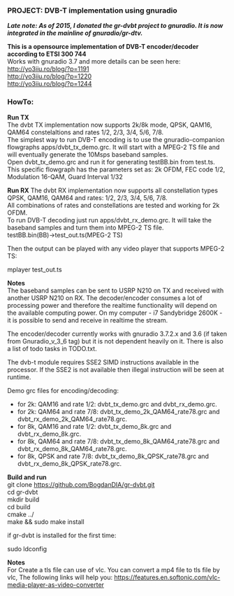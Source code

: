 ### PROJECT: DVB-T implementation using gnuradio

**_Late note: As of 2015, I donated the gr-dvbt project to gnuradio. It is now integrated in the mainline of gnuradio/gr-dtv._**  

**This is a opensource implementation of DVB-T encoder/decoder according to ETSI 300 744**  
Works with gnuradio 3.7 and more details can be seen here:  
http://yo3iiu.ro/blog/?p=1191  
http://yo3iiu.ro/blog/?p=1220  
http://yo3iiu.ro/blog/?p=1244  


### HowTo:
**Run TX**   
The dvbt TX implementation now supports 2k/8k mode, QPSK, QAM16, QAM64 constelaltions and rates 1/2, 2/3, 3/4, 5/6, 7/8.  
The simplest way to run DVB-T encoding is to use the gnuradio-companion flowgraphs apps/dvbt_tx_demo.grc. It will start with a MPEG-2 TS file and will eventually generate the 10Msps baseband samples.  
Open dvbt_tx_demo.grc and run it for generating testBB.bin from test.ts. This specific flowgraph has the parameters set as: 2k OFDM, FEC code 1/2, Modulation 16-QAM, Guard Interval 1/32  

**Run RX** 
The dvbt RX implementation now supports all constellation types QPSK, QAM16, QAM64 and rates: 1/2, 2/3, 3/4, 5/6, 7/8.  
All combinations of rates and constellations are tested and working for 2k OFDM.  
To run DVB-T decoding just run apps/dvbt_rx_demo.grc. It will take the baseband samples and turn them into MPEG-2 TS file.  
testBB.bin(BB)->test_out.ts(MPEG-2 TS)  

Then the output can be played with any video player that supports MPEG-2 TS:  

mplayer test_out.ts  

**Notes**  
The baseband samples can be sent to USRP N210 on TX and received with another USRP N210 on RX. The decoder/encoder consumes a lot of processing power and therefore the realtime functionality will depend on the available computing power. On my computer - i7 Sandybridge 2600K - it is possible to send and receive in realtime the stream.  

The encoder/decoder currently works with gnuradio 3.7.2.x and 3.6 (if taken from Gnuradio_v_3_6 tag) but it is not dependent heavily on it. There is also a list of todo tasks in TODO.txt.  

The dvb-t module requires SSE2 SIMD instructions available in the processor. If the SSE2 is not available then illegal instruction will be seen at runtime.  

Demo grc files for encoding/decoding:  
- for 2k: QAM16 and rate 1/2: dvbt_tx_demo.grc and dvbt_rx_demo.grc.  
- for 2k: QAM64 and rate 7/8: dvbt_tx_demo_2k_QAM64_rate78.grc and dvbt_rx_demo_2k_QAM64_rate78.grc.  
- for 8k, QAM16 and rate 1/2: dvbt_tx_demo_8k.grc and dvbt_rx_demo_8k.grc.  
- for 8k, QAM64 and rate 7/8: dvbt_tx_demo_8k_QAM64_rate78.grc and dvbt_rx_demo_8k_QAM64_rate78.grc.  
- for 8k, QPSK and rate 7/8: dvbt_tx_demo_8k_QPSK_rate78.grc and dvbt_rx_demo_8k_QPSK_rate78.grc.  


**Build and run**  
git clone https://github.com/BogdanDIA/gr-dvbt.git  
cd gr-dvbt  
mkdir build  
cd build  
cmake ../  
make && sudo make install

if gr-dvbt is installed for the first time:

sudo ldconfig

**Notes**  
For Create a tls file can use of vlc.
You can convert a mp4 file to tls file by vlc, The following links will help you:
https://features.en.softonic.com/vlc-media-player-as-video-converter
